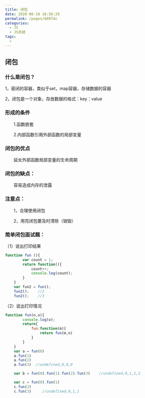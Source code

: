 ```yaml
---
title: 闭包
date: 2020-06-18 16:56:29
permalink: /pages/60974c
categories: 
  - JS
  - JS总结
tags: 
  - 
---
```

## 闭包

### 什么是闭包？

1，密闭的容器，类似于set，map容器，存储数据的容器

2，闭包是一个对象，存放数据的格式：key：value

### 形成的条件

　　1.函数嵌套

　　2.内部函数引用外部函数的局部变量

### 闭包的优点

　　延长外部函数局部变量的生命周期

### 闭包的缺点：

　　容易造成内存的泄露

### 注意点：

　　1，合理使用闭包

　　2，用完闭包要及时清除（销毁）

### 简单闭包面试题：

（1）说出打印结果

```js
function fun (){
        var count = 1;
        return function(){
            count++;
            console.log(count);
        }
    }
    var fun2 = fun();
    fun2();    //2
    fun2();    //3
```

（2）说出打印情况

```js
function fun(n,o){
        console.log(o);
        return{
            fun:function(m){
                return fun(m,n)
            }
        }
    }
    var a = fun(0) 
    a.fun(1) 
    a.fun(2)
    a.fun(3)  //undefined,0,0,0

    var b = fun(0).fun(1).fun(2).fun(3)    //undefined,0,1,2,3

    var c = fun(0).fun(1)
    c.fun(2)
    c.fun(3)     //undefined,0,1,1
```